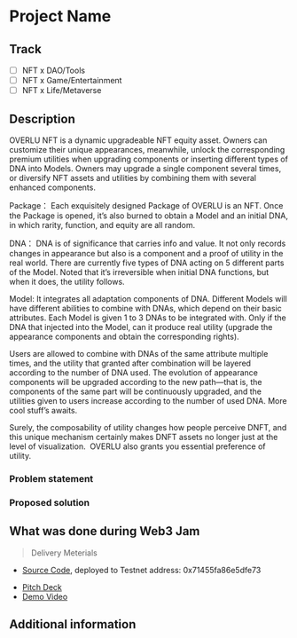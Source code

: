 # Project Name

## Track

- [ ] NFT x DAO/Tools
- [ ] NFT x Game/Entertainment
- [ ] NFT x Life/Metaverse

## Description

OVERLU NFT is a dynamic upgradeable NFT equity asset. Owners can customize their unique appearances, meanwhile, unlock the corresponding premium utilities when upgrading components or inserting different types of DNA into Models. Owners may upgrade a single component several times, or diversify NFT assets and utilities by combining them with several enhanced components.

Package：
Each exquisitely designed Package of OVERLU is an NFT. Once the Package is opened, it’s also burned to obtain a Model and an initial DNA, in which rarity, function, and equity are all random.

DNA：
DNA is of significance that carries info and value. It not only records changes in appearance but also is a component and a proof of utility in the real world. There are currently five types of DNA acting on 5 different parts of the Model. Noted that it’s irreversible when initial DNA functions, but when it does, the utility follows.

Model:
It integrates all adaptation components of DNA. Different Models will have different abilities to combine with DNAs, which depend on their basic attributes.
Each Model is given 1 to 3 DNAs to be integrated with. Only if the DNA that injected into the Model, can it produce real utility (upgrade the appearance components and obtain the corresponding rights).

Users are allowed to combine with DNAs of the same attribute multiple times, and the utility that granted after combination will be layered according to the number of DNA used.
The evolution of appearance components will be upgraded according to the new path—that is, the components of the same part will be continuously upgraded, and the utilities given to users increase according to the number of used DNA.
More cool stuff’s awaits.

Surely, the composability of utility changes how people perceive DNFT, and this unique mechanism certainly makes DNFT assets no longer just at the level of visualization. 
OVERLU also grants you essential preference of utility.

### Problem statement

<!--
Please describe the following

- Target audience
- Evidence for the need
-->

### Proposed solution

<!--
Please describe the following, including but not limited to:

- Product Introduction
- Product Logo (Optional)
- Technical architecture
- Operational strategy
-->

## What was done during Web3 Jam

<!-- Please list the features and docs you achieved during the event -->

> Delivery Meterials

- [Source Code](./src/), deployed to Testnet address: 0x71455fa86e5dfe73
<!-- Optional -->
- [Pitch Deck](./docs/deck.pdf) <!-- or using online documentation url / ipfs url -->
- [Demo Video](./docs/demo.mp4) <!-- or using online documentation url / ipfs url -->

## Additional information

<!-- More information you want the judges to see -->
